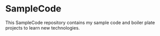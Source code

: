SampleCode
==========

This SampleCode repository contains my sample code and boiler plate projects to learn new technologies.
